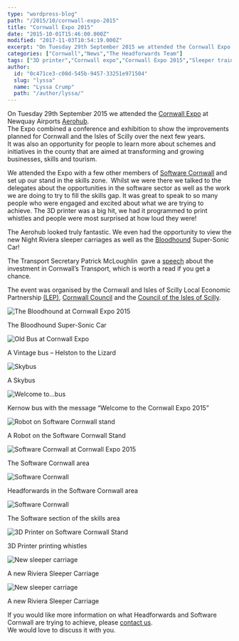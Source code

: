 ```yaml
---
type: "wordpress-blog"
path: "/2015/10/cornwall-expo-2015"
title: "Cornwall Expo 2015"
date: "2015-10-01T15:46:00.000Z"
modified: "2017-11-03T10:54:19.000Z"
excerpt: "On Tuesday 29th September 2015 we attended the Cornwall Expo at Newquay Airports Aerohub. The Expo combined a conference and exhibition to show the improvements planned for Cornwall and the Isles of Scilly over the next few years. It was also an opportunity for people to learn more about schemes and initiatives in the county that …"
categories: ["Cornwall","News","The Headforwards Team"]
tags: ["3D printer","Cornwall expo","Cornwall Expo 2015","Sleeper train","Software Cornwall"]
author:
  id: "0c471ce3-c08d-545b-9457-33251e971504"
  slug: "lyssa"
  name: "Lyssa Crump"
  path: "/author/lyssa/"
---
```

On Tuesday 29th September 2015 we attended the [Cornwall Expo](http://www.ciosgrowthhub.com/news/article/13/2015/08/07/cornwall-expo-2015) at Newquay Airports [Aerohub](http://www.aerohub.co.uk/).  
The Expo combined a conference and exhibition to show the improvements planned for Cornwall and the Isles of Scilly over the next few years.  
It was also an opportunity for people to learn more about schemes and initiatives in the county that are aimed at transforming and growing businesses, skills and tourism.

We attended the Expo with a few other members of [Software Cornwall](http://www.softwarecornwall.org/) and set up our stand in the skills zone.  Whilst we were there we talked to the delegates about the opportunities in the software sector as well as the work we are doing to try to fill the skills gap. It was great to speak to so many people who were engaged and excited about what we are trying to achieve. The 3D printer was a big hit, we had it programmed to print whistles and people were most surprised at how loud they were!

The Aerohub looked truly fantastic. We even had the opportunity to view the new Night Riviera sleeper carriages as well as the [Bloodhound](http://www.bloodhoundssc.com/) Super-Sonic Car!

The Transport Secretary Patrick McLoughlin  gave a [speech](https://www.gov.uk/government/speeches/cornwall-expo-2015) about the investment in Cornwall’s Transport, which is worth a read if you get a chance.

The event was organised by the Cornwall and Isles of Scilly Local Economic Partnership [(LEP)](http://www.cioslep.com/), [Cornwall Council](http://www.cornwall.gov.uk/) and the [Council of the Isles of Scilly](http://www.scilly.gov.uk/).

![The Bloodhound at Cornwall Expo 2015 ](//headforwards.com/wp-content/uploads/2015/10/Bloodhound_at_Cornwall_Expo.jpeg)

The Bloodhound Super-Sonic Car

![Old Bus at Cornwall Expo](//headforwards.com/wp-content/uploads/2015/10/Helston_Lizard_bus.jpeg)

A Vintage bus – Helston to the Lizard

![Skybus](//headforwards.com/wp-content/uploads/2015/10/Skybus-at-Cornwall-Expo-2015.jpeg)

A Skybus

![Welcome to...bus](//headforwards.com/wp-content/uploads/2015/10/Welcome_bus.jpeg)

Kernow bus with the message “Welcome to the Cornwall Expo 2015”

![Robot on Software Cornwall stand ](//headforwards.com/wp-content/uploads/2015/10/Robot.jpg)

A Robot on the Software Cornwall Stand

![Software Cornwall at Cornwall Expo 2015](//headforwards.com/wp-content/uploads/2015/10/Skills_zone.jpeg)

The Software Cornwall area

![Software Cornwall ](//headforwards.com/wp-content/uploads/2015/10/Software-Cornwall-stands.jpeg)

Headforwards in the Software Cornwall area

![Software Cornwall ](//headforwards.com/wp-content/uploads/2015/10/Software_cornwall_stands.jpeg)

The Software section of the skills area

![3D Printer on Software Cornwall Stand ](//headforwards.com/wp-content/uploads/2015/10/3D_Printer.jpeg)

3D Printer printing whistles

![New sleeper carriage](//headforwards.com/wp-content/uploads/2015/10/Sleeper_Carridge-.jpeg)

A new Riviera Sleeper Carriage

![New sleeper carriage](//headforwards.com/wp-content/uploads/2015/10/Sleeper_Cornwall_Expo.jpeg)

A new Riviera Sleeper Carriage

If you would like more information on what Headforwards and Software Cornwall are trying to achieve, please [contact us](http://www.headforwards.com/contactus/).  
We would love to discuss it with you.
